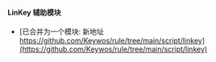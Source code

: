 #### LinKey 辅助模块

- [已合并为一个模块: 新地址 https://github.com/Keywos/rule/tree/main/script/linkey](https://github.com/Keywos/rule/tree/main/script/linkey)

 